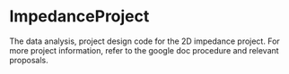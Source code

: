 # ImpedanceProject
The data analysis, project design code for the 2D impedance project. For more project information, refer to the google doc procedure and relevant proposals.
